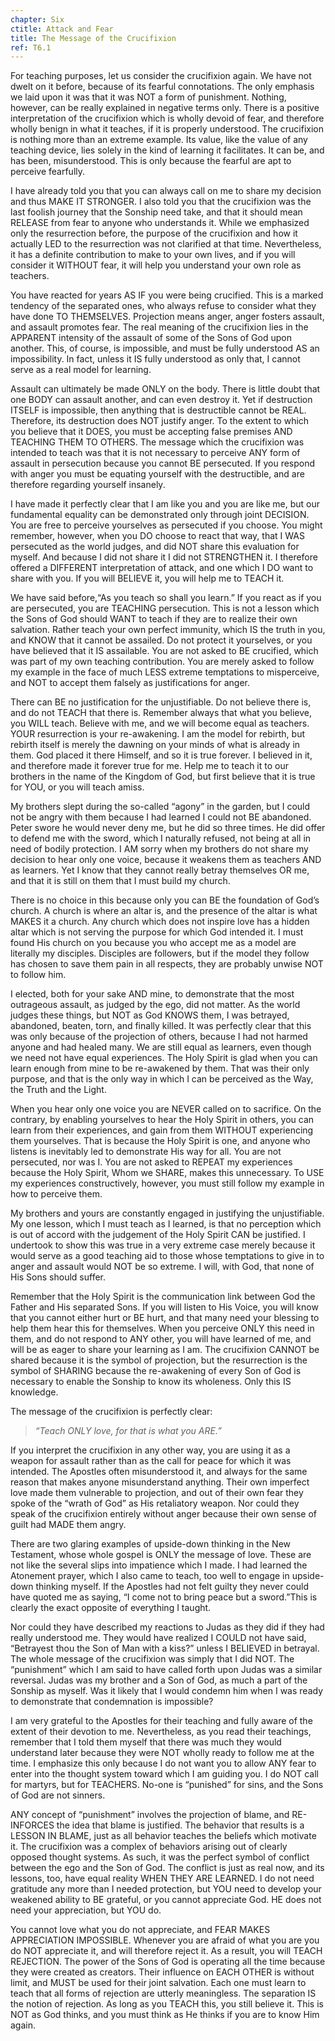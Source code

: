 ```yaml
---
chapter: Six
ctitle: Attack and Fear
title: The Message of the Crucifixion
ref: T6.1
---
```


For teaching purposes, let us consider the crucifixion again. We have
not dwelt on it before, because of its fearful connotations. The only
emphasis we laid upon it was that it was NOT a form of punishment.
Nothing, however, can be really explained in negative terms only. There
is a positive interpretation of the crucifixion which is wholly devoid
of fear, and therefore wholly benign in what it teaches, if it is
properly understood. The crucifixion is nothing more than an extreme
example. Its value, like the value of any teaching device, lies solely
in the kind of learning it facilitates. It can be, and has been,
misunderstood. This is only because the fearful are apt to perceive
fearfully.

I have already told you that you can always call on me to share my
decision and thus MAKE IT STRONGER. I also told you that the crucifixion
was the last foolish journey that the Sonship need take, and that it
should mean RELEASE from fear to anyone who understands it. While we
emphasized only the resurrection before, the purpose of the crucifixion
and how it actually LED to the resurrection was not clarified at that
time. Nevertheless, it has a definite contribution to make to your own
lives, and if you will consider it WITHOUT fear, it will help you
understand your own role as teachers.

You have reacted for years AS IF you were being crucified. This is a
marked tendency of the separated ones, who always refuse to consider
what they have done TO THEMSELVES. Projection means anger, anger fosters
assault, and assault promotes fear. The real meaning of the crucifixion
lies in the APPARENT intensity of the assault of some of the Sons of God
upon another. This, of course, is impossible, and must be fully
understood AS an impossibility. In fact, unless it IS fully understood
as only that, I cannot serve as a real model for learning.

Assault can ultimately be made ONLY on the body. There is
little doubt that one BODY can assault another, and can even destroy it.
Yet if destruction ITSELF is impossible, then anything that is
destructible cannot be REAL. Therefore, its destruction does NOT justify
anger. To the extent to which you believe that it DOES, you must be
accepting false premises AND TEACHING THEM TO OTHERS. The message which
the crucifixion was intended to teach was that it is not necessary to
perceive ANY form of assault in persecution because you cannot BE
persecuted. If you respond with anger you must be equating yourself with
the destructible, and are therefore regarding yourself insanely.

I have made it perfectly clear that I am like you and you are like me,
but our fundamental equality can be demonstrated only through joint
DECISION. You are free to perceive yourselves as persecuted if you
choose. You might remember, however, when you DO choose to react that
way, that I WAS persecuted as the world judges, and did NOT share this
evaluation for myself. And because I did not share it I did not
STRENGTHEN it. I therefore offered a DIFFERENT interpretation of attack,
and one which I DO want to share with you. If you will BELIEVE it, you
will help me to TEACH it.

We have said before,“As you teach so shall you learn.” If you react as
if you are persecuted, you are TEACHING persecution. This is not a lesson
which the Sons of God should WANT to teach if they are to realize their
own salvation. Rather teach your own perfect immunity, which IS the
truth in you, and KNOW that it cannot be assailed. Do not protect it
yourselves, or you have believed that it IS assailable. You are not asked
to BE crucified, which was part of my own teaching contribution. You are
merely asked to follow my example in the face of much LESS extreme
temptations to misperceive, and NOT to accept them falsely as
justifications for anger.

There can BE no justification for the unjustifiable. Do not believe
there is, and do not TEACH that there is. Remember always that what you
believe, you WILL teach. Believe with me, and we will become equal as
teachers. YOUR resurrection is your re-awakening. I am the model for
rebirth, but rebirth itself is merely the dawning on your minds of what
is already in them. God placed it there Himself, and so it is true
forever. I believed in it, and therefore made it forever true for me.
Help me to teach it to our brothers in the
name of the Kingdom of God, but first believe that it is true for YOU,
or you will teach amiss.

My brothers slept during the so-called “agony” in the garden, but I
could not be angry with them because I had learned I could not BE
abandoned. Peter swore he would never deny me, but he did so three
times. He did offer to defend me with the sword, which I naturally
refused, not being at all in need of bodily protection. I AM sorry when
my brothers do not share my decision to hear only one voice, because it
weakens them as teachers AND as learners. Yet I know that they cannot
really betray themselves OR me, and that it is still on them that I must
build my church.

There is no choice in this because only you can BE the foundation of
God’s church. A church is where an altar is, and the presence of the
altar is what MAKES it a church. Any church which does not inspire love
has a hidden altar which is not serving the purpose for which God
intended it. I must found His church on you because you who accept me as
a model are literally my disciples. Disciples are followers, but if the
model they follow has chosen to save them pain in all respects, they are
probably unwise NOT to follow him.

I elected, both for your sake AND mine, to demonstrate that the most
outrageous assault, as judged by the ego, did not matter. As the world
judges these things, but NOT as God KNOWS them, I was betrayed,
abandoned, beaten, torn, and finally killed. It was perfectly clear that
this was only because of the projection of others, because I had not
harmed anyone and had healed many. We are still equal as learners, even
though we need not have equal experiences. The Holy Spirit is glad when
you can learn enough from mine to be re-awakened by them. That was their
only purpose, and that is the only way in which I can be perceived as
the Way, the Truth and the Light.

When you hear only one voice you are NEVER called on to sacrifice. On
the contrary, by enabling yourselves to hear the Holy Spirit in others,
you can learn from their experiences, and gain from them WITHOUT
experiencing them yourselves. That is because the Holy Spirit is one,
and anyone who listens is inevitably led to demonstrate His way for all.
You are not persecuted, nor was I. You are not asked to REPEAT my
experiences because the Holy Spirit,
Whom we SHARE, makes this unnecessary. To USE my experiences
constructively, however, you must still follow my example in how to
perceive them.

My brothers and yours are constantly engaged in justifying the
unjustifiable. My one lesson, which I must teach as I learned, is that
no perception which is out of accord with the judgement of the Holy
Spirit CAN be justified. I undertook to show this was true in a very
extreme case merely because it would serve as a good teaching aid to
those whose temptations to give in to anger and assault would NOT be so
extreme. I will, with God, that none of His Sons should suffer.

Remember that the Holy Spirit is the communication link between God the
Father and His separated Sons. If you will listen to His Voice, you will
know that you cannot either hurt or BE hurt, and that many need your
blessing to help them hear this for themselves. When you perceive ONLY
this need in them, and do not respond to ANY other, you will have
learned of me, and will be as eager to share your learning as I am. The
crucifixion CANNOT be shared because it is the symbol of projection, but
the resurrection is the symbol of SHARING because the re-awakening of
every Son of God is necessary to enable the Sonship to know its
wholeness. Only this IS knowledge.

The message of the crucifixion is perfectly clear:

> *“Teach ONLY love, for that is what you ARE.”*

If you interpret the crucifixion in any other way, you are using it as a
weapon for assault rather than as the call for peace for which it was
intended. The Apostles often misunderstood it, and always for the same
reason that makes anyone misunderstand anything. Their own imperfect
love made them vulnerable to projection, and out of their own fear they
spoke of the “wrath of God” as His retaliatory weapon. Nor could they
speak of the crucifixion entirely without anger because their own sense
of guilt had MADE them angry.

There are two glaring examples of upside-down thinking in the New
Testament, whose whole gospel is ONLY the message of love. These are not
like the several slips into impatience which I made. I had learned the
Atonement prayer, which I also came to teach, too well to engage in
upside-down thinking myself. If the Apostles had
not felt guilty they never could have quoted me as saying, “I come not
to bring peace but a sword.”This is clearly the exact opposite of
everything I taught.

Nor could they have described my reactions to Judas as they did if they
had really understood me. They would have realized I COULD not have
said, “Betrayest thou the Son of Man with a kiss?” unless I BELIEVED in
betrayal. The whole message of the crucifixion was simply that I did NOT.
The “punishment” which I am said to have called forth upon Judas was a
similar reversal. Judas was my brother and a Son of God, as much a part
of the Sonship as myself. Was it likely that I would condemn him when I
was ready to demonstrate that condemnation is impossible?

I am very grateful to the Apostles for their teaching and fully aware of
the extent of their devotion to me. Nevertheless, as you read their
teachings, remember that I told them myself that there was much they
would understand later because they were NOT wholly ready to follow me
at the time. I emphasize this only because I do not want you to allow
ANY fear to enter into the thought system toward which I am guiding you.
I do NOT call for martyrs, but for TEACHERS. No-one is “punished” for
sins, and the Sons of God are not sinners.

ANY concept of “punishment” involves the projection of blame, and
RE-INFORCES the idea that blame is justified. The behavior that results
is a LESSON IN BLAME, just as all behavior teaches the beliefs which
motivate it. The crucifixion was a complex of behaviors arising out of
clearly opposed thought systems. As such, it was the perfect symbol of
conflict between the ego and the Son of God. The conflict is just as
real now, and its lessons, too, have equal reality WHEN THEY ARE
LEARNED. I do not need gratitude any more than I needed protection, but
YOU need to develop your weakened ability to BE grateful, or you cannot
appreciate God. HE does not need your appreciation, but YOU do.

You cannot love what you do not appreciate, and FEAR MAKES APPRECIATION
IMPOSSIBLE. Whenever you are afraid of what you are you do NOT
appreciate it, and will therefore reject it. As a result, you will TEACH
REJECTION. The power of the Sons of God is operating all the time because
they were created as creators. Their influence on EACH OTHER is without
limit, and MUST be used for
their joint salvation. Each one must learn to teach that all forms of
rejection are utterly meaningless. The separation IS the notion of
rejection. As long as you TEACH this, you still believe it. This is NOT
as God thinks, and you must think as He thinks if you are to know Him
again.

